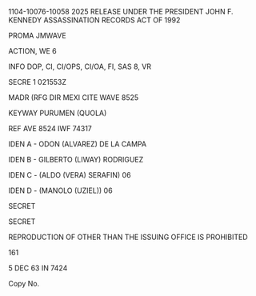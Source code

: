 1104-10076-10058 2025 RELEASE UNDER THE PRESIDENT JOHN F. KENNEDY ASSASSINATION RECORDS ACT OF 1992

PROMA JMWAVE

ACTION, WE 6

INFO DOP, CI, CI/OPS, CI/OA, FI, SAS 8, VR

SECRE 1 021553Z

MADR (RFG DIR MEXI CITE WAVE 8525

KEYWAY PURUMEN (QUOLA)

REF AVE 8524 IWF 74317

IDEN A - ODON (ALVAREZ) DE LA CAMPA

IDEN B - GILBERTO (LIWAY) RODRIGUEZ

IDEN C - (ALDO (VERA) SERAFIN) 06

IDEN D - (MANOLO (UZIEL)) 06

SECRET

SECRET

REPRODUCTION OF OTHER THAN THE ISSUING OFFICE IS PROHIBITED

161

5 DEC 63 IN 7424

Copy No.
